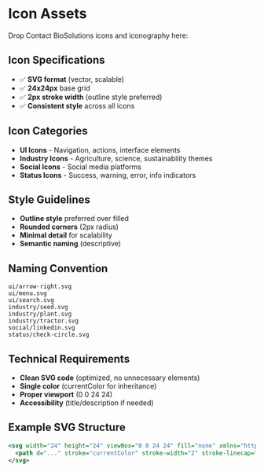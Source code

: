 # Icon Assets

Drop Contact BioSolutions icons and iconography here:

## Icon Specifications
- ✅ **SVG format** (vector, scalable)
- ✅ **24x24px** base grid
- ✅ **2px stroke width** (outline style preferred)
- ✅ **Consistent style** across all icons

## Icon Categories
- **UI Icons** - Navigation, actions, interface elements
- **Industry Icons** - Agriculture, science, sustainability themes
- **Social Icons** - Social media platforms
- **Status Icons** - Success, warning, error, info indicators

## Style Guidelines
- **Outline style** preferred over filled
- **Rounded corners** (2px radius)
- **Minimal detail** for scalability
- **Semantic naming** (descriptive)

## Naming Convention
```
ui/arrow-right.svg
ui/menu.svg
ui/search.svg
industry/seed.svg
industry/plant.svg
industry/tractor.svg
social/linkedin.svg
status/check-circle.svg
```

## Technical Requirements
- **Clean SVG code** (optimized, no unnecessary elements)
- **Single color** (currentColor for inheritance)
- **Proper viewport** (0 0 24 24)
- **Accessibility** (title/description if needed)

## Example SVG Structure
```svg
<svg width="24" height="24" viewBox="0 0 24 24" fill="none" xmlns="http://www.w3.org/2000/svg">
  <path d="..." stroke="currentColor" stroke-width="2" stroke-linecap="round" stroke-linejoin="round"/>
</svg>
```